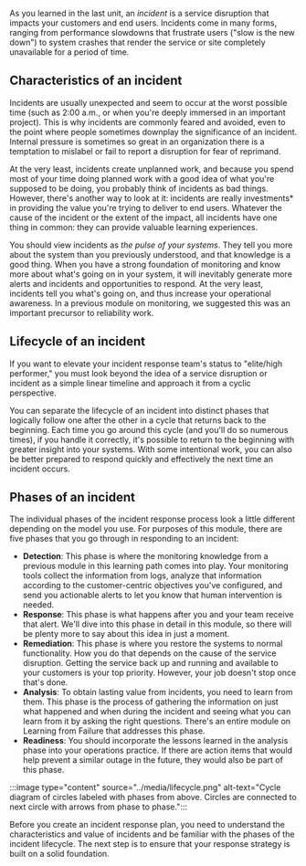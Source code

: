 As you learned in the last unit, an *incident* is a service disruption that impacts your customers and end users. Incidents come in many forms, ranging from performance slowdowns that frustrate users ("slow is the new down") to system crashes that render the service or site completely unavailable for a period of time.

## Characteristics of an incident

Incidents are usually unexpected and seem to occur at the worst possible time (such as 2:00 a.m., or when you're deeply immersed in an important project). This is why incidents are commonly feared and avoided, even to the point where people sometimes downplay the significance of an incident. Internal pressure is sometimes so great in an organization there is a temptation to mislabel or fail to  report a disruption for fear of reprimand.

At the very least, incidents create unplanned work, and because you spend most of your time doing planned work with a good idea of what you're supposed to be doing, you probably think of incidents as bad things. However, there's another way to look at it: incidents are really investments* in providing the value you're trying to deliver to end users. Whatever the cause of the incident or the extent of the impact, all incidents have one thing in common: they can provide valuable learning experiences.

You should view incidents as *the pulse of your systems*. They tell you more about the system than you previously understood, and that knowledge is a good thing. When you have a strong foundation of monitoring and know more about what's going on in your system, it will inevitably generate more alerts and incidents and opportunities to respond. At the very least, incidents tell you what's going on, and thus increase your operational awareness. In a previous module on monitoring, we suggested this was an important precursor to reliability work.

## Lifecycle of an incident

If you want to elevate your incident response team's status to "elite/high performer," you must look beyond the idea of a service disruption or incident as a simple linear timeline and approach it from a cyclic perspective.

You can separate the lifecycle of an incident into distinct phases that logically follow one after the other in a cycle that returns back to the beginning. Each time you go around this cycle (and you'll do so numerous times), if you handle it correctly, it's possible to return to the beginning with greater insight into your systems. With some intentional work, you can also be better prepared to respond quickly and effectively the next time an incident occurs.

## Phases of an incident

The individual phases of the incident response process look a little different depending on the model you use. For purposes of this module, there are five phases that you go through in responding to an incident:

- **Detection**: This phase is where the monitoring knowledge from a previous module in this learning path comes into play. Your monitoring tools collect the information from logs, analyze that information according to the customer-centric objectives you've configured, and send you actionable alerts to let you know that human intervention is needed.
- **Response**: This phase is what happens after you and your team receive that alert. We'll dive into this phase in detail in this module, so there will be plenty more to say about this idea in just a moment.
- **Remediation**: This phase is where you restore the systems to normal functionality. How you do that depends on the cause of the service disruption. Getting the service back up and running and available to your customers is your top priority. However, your job doesn't stop once that's done.
- **Analysis**: To obtain lasting value from incidents, you need to learn from them. This phase is the process of gathering the information on just what happened and when during the incident and seeing what you can learn from it by asking the right questions. There's an entire module on Learning from Failure that addresses this phase.
- **Readiness**: You should incorporate the lessons learned in the analysis phase into your operations practice. If there are action items that would help prevent a similar outage in the future, they would also be part of this phase.

:::image type="content" source="../media/lifecycle.png" alt-text="Cycle diagram of circles labeled with phases from above. Circles are connected to next circle with arrows from phase to phase.":::

Before you create an incident response plan, you need to understand the characteristics and value of incidents and be familiar with the phases of the incident lifecycle. The next step is to ensure that your response strategy is built on a solid foundation.
